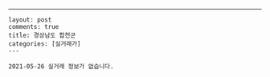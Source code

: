 ---
    layout: post
    comments: true
    title: 경상남도 합천군
    categories: [실거래가]
    ---

    2021-05-26 실거래 정보가 없습니다.

    